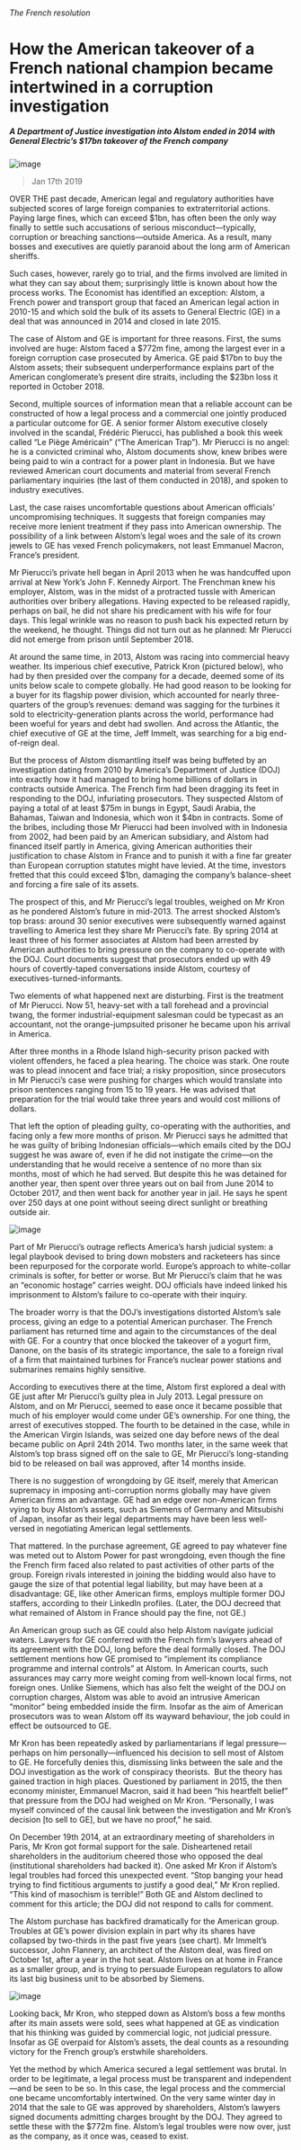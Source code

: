 ###### The French resolution
# How the American takeover of a French national champion became intertwined in a corruption investigation 
##### A Department of Justice investigation into Alstom ended in 2014 with General Electric’s $17bn takeover of the French company 
![image](images/20190119_wbp004.jpg) 
> Jan 17th 2019 
OVER THE past decade, American legal and regulatory authorities have subjected scores of large foreign companies to extraterritorial actions. Paying large fines, which can exceed $1bn, has often been the only way finally to settle such accusations of serious misconduct—typically, corruption or breaching sanctions—outside America. As a result, many bosses and executives are quietly paranoid about the long arm of American sheriffs. 
Such cases, however, rarely go to trial, and the firms involved are limited in what they can say about them; surprisingly little is known about how the process works. The Economist has identified an exception: Alstom, a French power and transport group that faced an American legal action in 2010-15 and which sold the bulk of its assets to General Electric (GE) in a deal that was announced in 2014 and closed in late 2015. 
The case of Alstom and GE is important for three reasons. First, the sums involved are huge: Alstom faced a $772m fine, among the largest ever in a foreign corruption case prosecuted by America. GE paid $17bn to buy the Alstom assets; their subsequent underperformance explains part of the American conglomerate’s present dire straits, including the $23bn loss it reported in October 2018. 
Second, multiple sources of information mean that a reliable account can be constructed of how a legal process and a commercial one jointly produced a particular outcome for GE. A senior former Alstom executive closely involved in the scandal, Frédéric Pierucci, has published a book this week called “Le Piège Américain” (“The American Trap”). Mr Pierucci is no angel: he is a convicted criminal who, Alstom documents show, knew bribes were being paid to win a contract for a power plant in Indonesia. But we have reviewed American court documents and material from several French parliamentary inquiries (the last of them conducted in 2018), and spoken to industry executives. 
Last, the case raises uncomfortable questions about American officials’ uncompromising techniques. It suggests that foreign companies may receive more lenient treatment if they pass into American ownership. The possibility of a link between Alstom’s legal woes and the sale of its crown jewels to GE has vexed French policymakers, not least Emmanuel Macron, France’s president. 
Mr Pierucci’s private hell began in April 2013 when he was handcuffed upon arrival at New York’s John F. Kennedy Airport. The Frenchman knew his employer, Alstom, was in the midst of a protracted tussle with American authorities over bribery allegations. Having expected to be released rapidly, perhaps on bail, he did not share his predicament with his wife for four days. This legal wrinkle was no reason to push back his expected return by the weekend, he thought. Things did not turn out as he planned: Mr Pierucci did not emerge from prison until September 2018. 
At around the same time, in 2013, Alstom was racing into commercial heavy weather. Its imperious chief executive, Patrick Kron (pictured below), who had by then presided over the company for a decade, deemed some of its units below scale to compete globally. He had good reason to be looking for a buyer for its flagship power division, which accounted for nearly three-quarters of the group’s revenues: demand was sagging for the turbines it sold to electricity-generation plants across the world, performance had been woeful for years and debt had swollen. And across the Atlantic, the chief executive of GE at the time, Jeff Immelt, was searching for a big end-of-reign deal. 
But the process of Alstom dismantling itself was being buffeted by an investigation dating from 2010 by America’s Department of Justice (DOJ) into exactly how it had managed to bring home billions of dollars in contracts outside America. The French firm had been dragging its feet in responding to the DOJ, infuriating prosecutors. They suspected Alstom of paying a total of at least $75m in bungs in Egypt, Saudi Arabia, the Bahamas, Taiwan and Indonesia, which won it $4bn in contracts. Some of the bribes, including those Mr Pierucci had been involved with in Indonesia from 2002, had been paid by an American subsidiary, and Alstom had financed itself partly in America, giving American authorities their justification to chase Alstom in France and to punish it with a fine far greater than European corruption statutes might have levied. At the time, investors fretted that this could exceed $1bn, damaging the company’s balance-sheet and forcing a fire sale of its assets. 
The prospect of this, and Mr Pierucci’s legal troubles, weighed on Mr Kron as he pondered Alstom’s future in mid-2013. The arrest shocked Alstom’s top brass: around 30 senior executives were subsequently warned against travelling to America lest they share Mr Pierucci’s fate. By spring 2014 at least three of his former associates at Alstom had been arrested by American authorities to bring pressure on the company to co-operate with the DOJ. Court documents suggest that prosecutors ended up with 49 hours of covertly-taped conversations inside Alstom, courtesy of executives-turned-informants. 
Two elements of what happened next are disturbing. First is the treatment of Mr Pierucci. Now 51, heavy-set with a tall forehead and a provincial twang, the former industrial-equipment salesman could be typecast as an accountant, not the orange-jumpsuited prisoner he became upon his arrival in America. 
After three months in a Rhode Island high-security prison packed with violent offenders, he faced a plea hearing. The choice was stark. One route was to plead innocent and face trial; a risky proposition, since prosecutors in Mr Pierucci’s case were pushing for charges which would translate into prison sentences ranging from 15 to 19 years. He was advised that preparation for the trial would take three years and would cost millions of dollars. 
That left the option of pleading guilty, co-operating with the authorities, and facing only a few more months of prison. Mr Pierucci says he admitted that he was guilty of bribing Indonesian officials—which emails cited by the DOJ suggest he was aware of, even if he did not instigate the crime—on the understanding that he would receive a sentence of no more than six months, most of which he had served. But despite this he was detained for another year, then spent over three years out on bail from June 2014 to October 2017, and then went back for another year in jail. He says he spent over 250 days at one point without seeing direct sunlight or breathing outside air. 
![image](images/20190119_WBP006.jpg) 
Part of Mr Pierucci’s outrage reflects America’s harsh judicial system: a legal playbook devised to bring down mobsters and racketeers has since been repurposed for the corporate world. Europe’s approach to white-collar criminals is softer, for better or worse. But Mr Pierucci’s claim that he was an “economic hostage” carries weight. DOJ officials have indeed linked his imprisonment to Alstom’s failure to co-operate with their inquiry. 
The broader worry is that the DOJ’s investigations distorted Alstom’s sale process, giving an edge to a potential American purchaser. The French parliament has returned time and again to the circumstances of the deal with GE. For a country that once blocked the takeover of a yogurt firm, Danone, on the basis of its strategic importance, the sale to a foreign rival of a firm that maintained turbines for France’s nuclear power stations and submarines remains highly sensitive. 
According to executives there at the time, Alstom first explored a deal with GE just after Mr Pierucci’s guilty plea in July 2013. Legal pressure on Alstom, and on Mr Pierucci, seemed to ease once it became possible that much of his employer would come under GE’s ownership. For one thing, the arrest of executives stopped. The fourth to be detained in the case, while in the American Virgin Islands, was seized one day before news of the deal became public on April 24th 2014. Two months later, in the same week that Alstom’s top brass signed off on the sale to GE, Mr Pierucci’s long-standing bid to be released on bail was approved, after 14 months inside. 
There is no suggestion of wrongdoing by GE itself, merely that American supremacy in imposing anti-corruption norms globally may have given American firms an advantage. GE had an edge over non-American firms vying to buy Alstom’s assets, such as Siemens of Germany and Mitsubishi of Japan, insofar as their legal departments may have been less well-versed in negotiating American legal settlements. 
That mattered. In the purchase agreement, GE agreed to pay whatever fine was meted out to Alstom Power for past wrongdoing, even though the fine the French firm faced also related to past activities of other parts of the group. Foreign rivals interested in joining the bidding would also have to gauge the size of that potential legal liability, but may have been at a disadvantage: GE, like other American firms, employs multiple former DOJ staffers, according to their LinkedIn profiles. (Later, the DOJ decreed that what remained of Alstom in France should pay the fine, not GE.) 
An American group such as GE could also help Alstom navigate judicial waters. Lawyers for GE conferred with the French firm’s lawyers ahead of its agreement with the DOJ, long before the deal formally closed. The DOJ settlement mentions how GE promised to “implement its compliance programme and internal controls” at Alstom. In American courts, such assurances may carry more weight coming from well-known local firms, not foreign ones. Unlike Siemens, which has also felt the weight of the DOJ on corruption charges, Alstom was able to avoid an intrusive American “monitor” being embedded inside the firm. Insofar as the aim of American prosecutors was to wean Alstom off its wayward behaviour, the job could in effect be outsourced to GE. 
Mr Kron has been repeatedly asked by parliamentarians if legal pressure—perhaps on him personally—influenced his decision to sell most of Alstom to GE. He forcefully denies this, dismissing links between the sale and the DOJ investigation as the work of conspiracy theorists.  But the theory has gained traction in high places. Questioned by parliament in 2015, the then economy minister, Emmanuel Macron, said it had been “his heartfelt belief” that pressure from the DOJ had weighed on Mr Kron. “Personally, I was myself convinced of the causal link between the investigation and Mr Kron’s decision [to sell to GE], but we have no proof,” he said. 
On December 19th 2014, at an extraordinary meeting of shareholders in Paris, Mr Kron got formal support for the sale. Disheartened retail shareholders in the auditorium cheered those who opposed the deal (institutional shareholders had backed it). One asked Mr Kron if Alstom’s legal troubles had forced this unexpected event. “Stop banging your head trying to find fictitious arguments to justify a good deal,” Mr Kron replied. “This kind of masochism is terrible!” Both GE and Alstom declined to comment for this article; the DOJ did not respond to calls for comment. 
The Alstom purchase has backfired dramatically for the American group. Troubles at GE’s power division explain in part why its shares have collapsed by two-thirds in the past five years (see chart). Mr Immelt’s successor, John Flannery, an architect of the Alstom deal, was fired on October 1st, after a year in the hot seat. Alstom lives on at home in France as a smaller group, and is trying to persuade European regulators to allow its last big business unit to be absorbed by Siemens. 
![image](images/20190119_WBC160_0.png) 
Looking back, Mr Kron, who stepped down as Alstom’s boss a few months after its main assets were sold, sees what happened at GE as vindication that his thinking was guided by commercial logic, not judicial pressure. Insofar as GE overpaid for Alstom’s assets, the deal counts as a resounding victory for the French group’s erstwhile shareholders. 
Yet the method by which America secured a legal settlement was brutal. In order to be legitimate, a legal process must be transparent and independent—and be seen to be so. In this case, the legal process and the commercial one became uncomfortably intertwined. On the very same winter day in 2014 that the sale to GE was approved by shareholders, Alstom’s lawyers signed documents admitting charges brought by the DOJ. They agreed to settle these with the $772m fine. Alstom’s legal troubles were now over, just as the company, as it once was, ceased to exist. 
